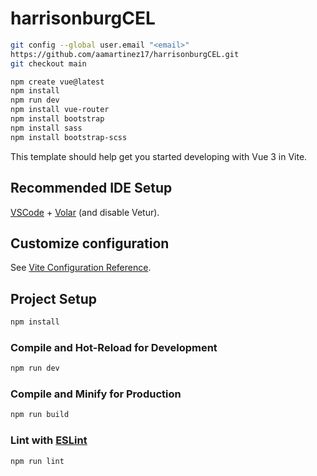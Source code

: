 # harrisonburgCEL

```sh
git config --global user.email "<email>"
https://github.com/aamartinez17/harrisonburgCEL.git
git checkout main

npm create vue@latest
npm install
npm run dev
npm install vue-router
npm install bootstrap
npm install sass
npm install bootstrap-scss
```

This template should help get you started developing with Vue 3 in Vite.

## Recommended IDE Setup

[VSCode](https://code.visualstudio.com/) + [Volar](https://marketplace.visualstudio.com/items?itemName=Vue.volar) (and disable Vetur).

## Customize configuration

See [Vite Configuration Reference](https://vite.dev/config/).

## Project Setup

```sh
npm install
```

### Compile and Hot-Reload for Development

```sh
npm run dev
```

### Compile and Minify for Production

```sh
npm run build
```

### Lint with [ESLint](https://eslint.org/)

```sh
npm run lint
```
